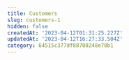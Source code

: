 ```yaml
---
title: Customers
slug: customers-1
hidden: false
createdAt: '2023-04-12T01:31:25.227Z'
updatedAt: '2023-04-12T16:27:33.504Z'
category: 64515c377df88700248e78b1
---
```

